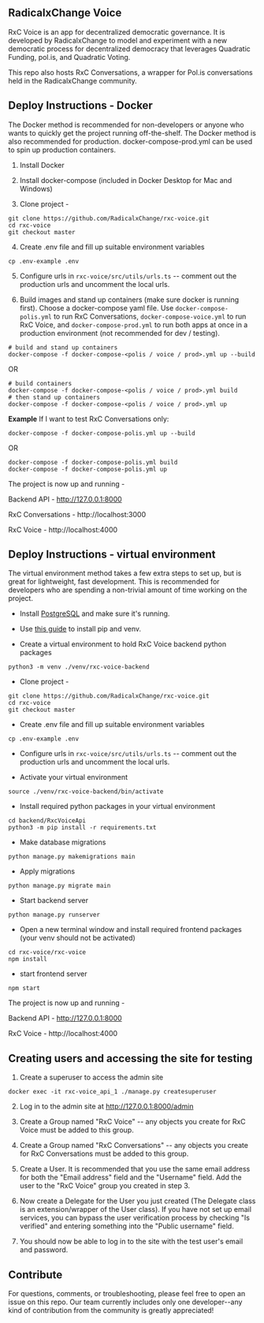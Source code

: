 ## RadicalxChange Voice

RxC Voice is an app for decentralized democratic governance. It is developed by RadicalxChange to model and experiment with a new democratic process for decentralized democracy that leverages Quadratic Funding, pol.is, and Quadratic Voting.

This repo also hosts RxC Conversations, a wrapper for Pol.is conversations held in the RadicalxChange community.

## Deploy Instructions - Docker

The Docker method is recommended for non-developers or anyone who wants to
quickly get the project running off-the-shelf. The Docker method is also
recommended for production. docker-compose-prod.yml can be used to spin up
production containers.

1. Install Docker

2. Install docker-compose (included in Docker Desktop for Mac and Windows)

3. Clone project -
```
git clone https://github.com/RadicalxChange/rxc-voice.git
cd rxc-voice
git checkout master
```

4. Create .env file and fill up suitable environment variables

```
cp .env-example .env
```

5. Configure urls in `rxc-voice/src/utils/urls.ts` -- comment out the production urls and uncomment the local urls.

6. Build images and stand up containers (make sure docker is running first). Choose a docker-compose yaml file. Use `docker-compose-polis.yml` to run RxC Conversations, `docker-compose-voice.yml` to run RxC Voice, and `docker-compose-prod.yml` to run both apps at once in a production environment (not recommended for dev / testing).

```
# build and stand up containers
docker-compose -f docker-compose-<polis / voice / prod>.yml up --build
```

OR

```
# build containers
docker-compose -f docker-compose-<polis / voice / prod>.yml build
# then stand up containers
docker-compose -f docker-compose-<polis / voice / prod>.yml up
```

**Example**
If I want to test RxC Conversations only:
```
docker-compose -f docker-compose-polis.yml up --build
```
OR
```
docker-compose -f docker-compose-polis.yml build
docker-compose -f docker-compose-polis.yml up
```

The project is now up and running -

Backend API - http://127.0.0.1:8000

RxC Conversations - http://localhost:3000

RxC Voice - http://localhost:4000

## Deploy Instructions - virtual environment

The virtual environment method takes a few extra steps to set up, but is great for lightweight, fast development. This is recommended for developers who are spending a non-trivial amount of time working on the project.

- Install [PostgreSQL](https://www.postgresql.org/download/) and make sure it's running.

- Use [this guide](https://packaging.python.org/guides/installing-using-pip-and-virtual-environments/#creating-a-virtual-environment) to install pip and venv.

- Create a virtual environment to hold RxC Voice backend python packages
```
python3 -m venv ./venv/rxc-voice-backend
```

- Clone project -
```
git clone https://github.com/RadicalxChange/rxc-voice.git
cd rxc-voice
git checkout master
```

- Create .env file and fill up suitable environment variables
```
cp .env-example .env
```

- Configure urls in `rxc-voice/src/utils/urls.ts` -- comment out the production urls and uncomment the local urls.

- Activate your virtual environment
```
source ./venv/rxc-voice-backend/bin/activate
```

- Install required python packages in your virtual environment
```
cd backend/RxcVoiceApi
python3 -m pip install -r requirements.txt
```

- Make database migrations
```
python manage.py makemigrations main
```

- Apply migrations
```
python manage.py migrate main
```

- Start backend server
```
python manage.py runserver
```

- Open a new terminal window and install required frontend packages (your venv should not be activated)
```
cd rxc-voice/rxc-voice
npm install
```

- start frontend server
```
npm start
```

The project is now up and running -

Backend API - http://127.0.0.1:8000

RxC Voice - http://localhost:4000

## Creating users and accessing the site for testing

1. Create a superuser to access the admin site

```
docker exec -it rxc-voice_api_1 ./manage.py createsuperuser
```

2. Log in to the admin site at http://127.0.0.1:8000/admin

3. Create a Group named "RxC Voice" -- any objects you create for RxC Voice must be added to this group.

4. Create a Group named "RxC Conversations" -- any objects you create for RxC Conversations must be added to this group.

5. Create a User. It is recommended that you use the same email address for both the "Email address" field and the "Username" field. Add the user to the "RxC Voice" group you created in step 3.

6. Now create a Delegate for the User you just created (The Delegate class is an extension/wrapper of the User class). If you have not set up email services, you can bypass the user verification process by checking "Is verified" and entering something into the "Public username" field.

7. You should now be able to log in to the site with the test user's email and password.

## Contribute

For questions, comments, or troubleshooting, please feel free to open an issue on this repo. Our team currently includes only one developer--any kind of contribution from the community is greatly appreciated!
